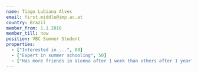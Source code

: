 ```yaml
---
name: Tiago Lubiana Alves
email: first.middle@imp.ac.at
country: Brazil
member_from: 1.1.2016
member_till: now
position: VBC Summer Student
properties:
  - ["Interested in ...", 80]
  - ["Expert in summer schooling", 50]
  - ["Has more friends in Vienna after 1 week than others after 1 year", 17]
---
```

